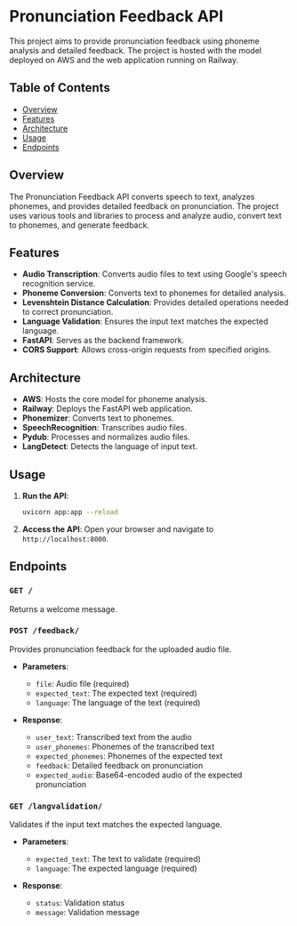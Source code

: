 # Pronunciation Feedback API

This project aims to provide pronunciation feedback using phoneme analysis and detailed feedback. The project is hosted with the model deployed on AWS and the web application running on Railway.

## Table of Contents

- [Overview](#overview)
- [Features](#features)
- [Architecture](#architecture)
- [Usage](#usage)
- [Endpoints](#endpoints)

## Overview

The Pronunciation Feedback API converts speech to text, analyzes phonemes, and provides detailed feedback on pronunciation. The project uses various tools and libraries to process and analyze audio, convert text to phonemes, and generate feedback.

## Features

- **Audio Transcription**: Converts audio files to text using Google's speech recognition service.
- **Phoneme Conversion**: Converts text to phonemes for detailed analysis.
- **Levenshtein Distance Calculation**: Provides detailed operations needed to correct pronunciation.
- **Language Validation**: Ensures the input text matches the expected language.
- **FastAPI**: Serves as the backend framework.
- **CORS Support**: Allows cross-origin requests from specified origins.

## Architecture

- **AWS**: Hosts the core model for phoneme analysis.
- **Railway**: Deploys the FastAPI web application.
- **Phonemizer**: Converts text to phonemes.
- **SpeechRecognition**: Transcribes audio files.
- **Pydub**: Processes and normalizes audio files.
- **LangDetect**: Detects the language of input text.

## Usage

1. **Run the API**:
    ```sh
    uvicorn app:app --reload
    ```

2. **Access the API**:
    Open your browser and navigate to `http://localhost:8000`.

## Endpoints

### `GET /`

Returns a welcome message.

### `POST /feedback/`

Provides pronunciation feedback for the uploaded audio file.

- **Parameters**:
    - `file`: Audio file (required)
    - `expected_text`: The expected text (required)
    - `language`: The language of the text (required)

- **Response**:
    - `user_text`: Transcribed text from the audio
    - `user_phonemes`: Phonemes of the transcribed text
    - `expected_phonemes`: Phonemes of the expected text
    - `feedback`: Detailed feedback on pronunciation
    - `expected_audio`: Base64-encoded audio of the expected pronunciation

### `GET /langvalidation/`

Validates if the input text matches the expected language.

- **Parameters**:
    - `expected_text`: The text to validate (required)
    - `language`: The expected language (required)

- **Response**:
    - `status`: Validation status
    - `message`: Validation message
